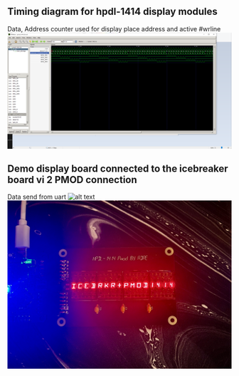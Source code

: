 ## Timing diagram for hpdl-1414 display modules 
Data, 
Address counter used for display  place address  and active #wrline 
![alt text](PMOD_1414/Capture.PNG)
## Demo display board connected to the icebreaker board vi 2 PMOD connection
Data send from uart 
![alt text](IMG_6134.jpeg)
![alt text](IMG_6135.jpeg)